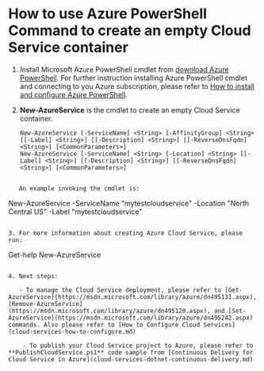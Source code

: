 <properties
   pageTitle="How to use Azure PowerShell Command to create an empty Cloud Service container"
   description="This article explains how to create Cloud Service container and perform Cloud Service related management operations using PowerShell script"
   services="cloud-services"
   documentationCenter=".net"
   authors="cawaMS"
   manager="bscholl" 
   editor=""/>

<tags
   ms.service="cloud-services"
   ms.devlang="dotnet"
   ms.topic="article"
   ms.tgt_pltfrm="powershell"
   ms.workload="na"
   ms.date="06/19/2015"
   ms.author="cawa"/>

# How to use Azure PowerShell Command to create an empty Cloud Service container
1. Install Microsoft Azure PowerShell cmdlet from [download Azure PowerShell](http://go.microsoft.com/?linkid=9811175&clcid=0x409). For further instruction installing Azure PowerShell cmdlet and connecting to you Azure subscription, please refer to [How to install and configure Azure PowerShell](../powershell-install-configure.md).

2. **New-AzureService** is the cmdlet to create an empty Cloud Service container.

    ```
    New-AzureService [-ServiceName] <String> [-AffinityGroup] <String> [[-Label] <String>] [[-Description] <String>] [[-ReverseDnsFqdn] <String>] [<CommonParameters>]
    New-AzureService [-ServiceName] <String> [-Location] <String> [[-Label] <String>] [[-Description] <String>] [[-ReverseDnsFqdn] <String>] [<CommonParameters>]
```

   An example invoking the cmdlet is:
```
New-AzureService -ServiceName "mytestcloudservice" -Location "North Central US" -Label "mytestcloudservice"
```

3. For more information about creating Azure Cloud Service, please run:
```
Get-help New-AzureService
```

4. Next steps:

   - To manage the Cloud Service deployment, please refer to [Get-AzureService](https://msdn.microsoft.com/library/azure/dn495131.aspx), [Remove-AzureService](https://msdn.microsoft.com/library/azure/dn495120.aspx), and [Set-AzureService](https://msdn.microsoft.com/library/azure/dn495242.aspx) commands. Also please refer to [How to Configure Cloud Services](cloud-services-how-to-configure.md)

    - To publish your Cloud Service project to Azure, please refer to **PublishCloudService.ps1** code sample from [Continuous Delivery for Cloud Service in Azure](cloud-services-dotnet-continuous-delivery.md)
 
